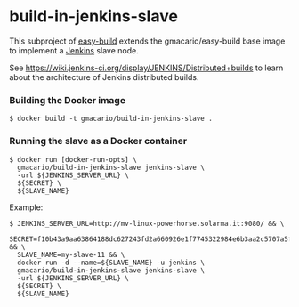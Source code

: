 build-in-jenkins-slave
======================

This subproject of [easy-build](https://github.com/gmacario/easy-build)
extends the gmacario/easy-build base image to implement a [Jenkins](http://jenkins-ci.org/) slave node.

See <https://wiki.jenkins-ci.org/display/JENKINS/Distributed+builds> to learn
about the architecture of Jenkins distributed builds.

### Building the Docker image

    $ docker build -t gmacario/build-in-jenkins-slave .

### Running the slave as a Docker container

    $ docker run [docker-run-opts] \
      gmacario/build-in-jenkins-slave jenkins-slave \
      -url ${JENKINS_SERVER_URL} \
      ${SECRET} \
      ${SLAVE_NAME}

Example:

    $ JENKINS_SERVER_URL=http://mv-linux-powerhorse.solarma.it:9080/ && \
      SECRET=f10b43a9aa63864188dc627243fd2a660926e1f7745322984e6b3aa2c5707a5f && \
      SLAVE_NAME=my-slave-11 && \
      docker run -d --name=${SLAVE_NAME} -u jenkins \
      gmacario/build-in-jenkins-slave jenkins-slave \
      -url ${JENKINS_SERVER_URL} \
      ${SECRET} \
      ${SLAVE_NAME}

<!-- EOF -->
